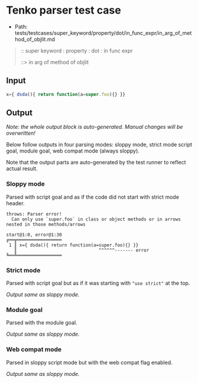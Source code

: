# Tenko parser test case

- Path: tests/testcases/super_keyword/property/dot/in_func_expr/in_arg_of_method_of_objlit.md

> :: super keyword : property : dot : in func expr
>
> ::> in arg of method of objlit

## Input

`````js
x={ dsda(){ return function(a=super.foo){} }}
`````

## Output

_Note: the whole output block is auto-generated. Manual changes will be overwritten!_

Below follow outputs in four parsing modes: sloppy mode, strict mode script goal, module goal, web compat mode (always sloppy).

Note that the output parts are auto-generated by the test runner to reflect actual result.

### Sloppy mode

Parsed with script goal and as if the code did not start with strict mode header.

`````
throws: Parser error!
  Can only use `super.foo` in class or object methods or in arrows nested in those methods/arrows

start@1:0, error@1:30
╔══╦═════════════════
 1 ║ x={ dsda(){ return function(a=super.foo){} }}
   ║                               ^^^^^^------- error
╚══╩═════════════════

`````

### Strict mode

Parsed with script goal but as if it was starting with `"use strict"` at the top.

_Output same as sloppy mode._

### Module goal

Parsed with the module goal.

_Output same as sloppy mode._

### Web compat mode

Parsed in sloppy script mode but with the web compat flag enabled.

_Output same as sloppy mode._
